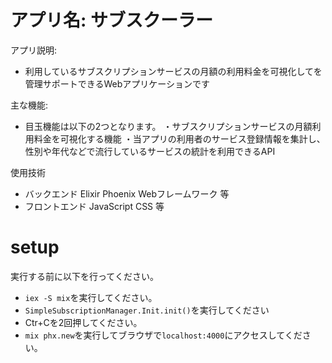 # アプリ名: サブスクーラー


アプリ説明:

  * 利用しているサブスクリプションサービスの月額の利用料金を可視化してを管理サポートできるWebアプリケーションです

主な機能:
  * 目玉機能は以下の2つとなります。
    ・サブスクリプションサービスの月額利用料金を可視化する機能
    ・当アプリの利用者のサービス登録情報を集計し、性別や年代などで流行しているサービスの統計を利用できるAPI

使用技術
  * バックエンド
    Elixir
    Phoenix Webフレームワーク 等
  * フロントエンド
    JavaScript
    CSS 等

# setup
  実行する前に以下を行ってください。
  * `iex -S mix`を実行してください。
  * `SimpleSubscriptionManager.Init.init()`を実行してください
  * Ctr+Cを2回押してください。
  * `mix phx.new`を実行してブラウザで`localhost:4000`にアクセスしてください。
